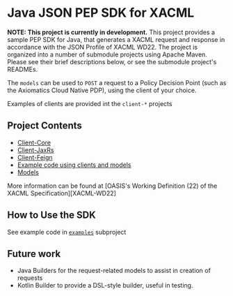 # Java JSON PEP SDK for XACML

**NOTE: This project is currently in development.**
This project provides a sample PEP SDK for Java, that generates a XACML request and response in accordance with the 
JSON Profile of XACML WD22.
The project is organized into a number of submodule projects using Apache Maven. Please see their brief descriptions 
below, or see the submodule project's READMEs.

The `models` can be used to `POST` a request to a Policy Decision Point (such as the Axiomatics Cloud Native PDP), 
using the client of your choice.

Examples of clients are provided int the `client-*` projects

## Project Contents
- [Client-Core](client-core) 
- [Client-JaxRs](client-jaxrs)
- [Client-Feign](client-feign)
- [Example code using clients and models](examples)
- [Models](models)

More information can be found at [OASIS's Working Definition (22) of the XACML Specification][XACML-WD22]

## How to Use the SDK

See example code in [`examples`]() subproject

## Future work
- Java Builders for the request-related models to assist in creation of requests
- Kotlin Builder to provide a DSL-style builder, useful in testing. 
